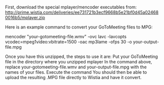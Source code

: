 First, download the special mplayer/mencoder executables from: http://prime.wistia.com/deliveries/ee731721b3ecf9668b5e21bf0d45a024680016b5/mplayer.zip

Here is an example command to convert your GoToMeeting files to MPG:

mencoder "your-gotomeeting-file.wmv" -ovc lavc -lavcopts vcodec=mpeg1video:vbitrate=1500 -oac mp3lame -ofps 30 -o your-output-file.mpg

Once you have this unzipped, the steps to use it are:
Put your GoToMeeting file in the directory where you unzipped mplayer
In the command above, replace your-gotomeeting-file.wmv and your-output-file.mpg with the names of your files.
Execute the command
You should then be able to upload the resulting .MPG file directly to Wistia and have it convert.
